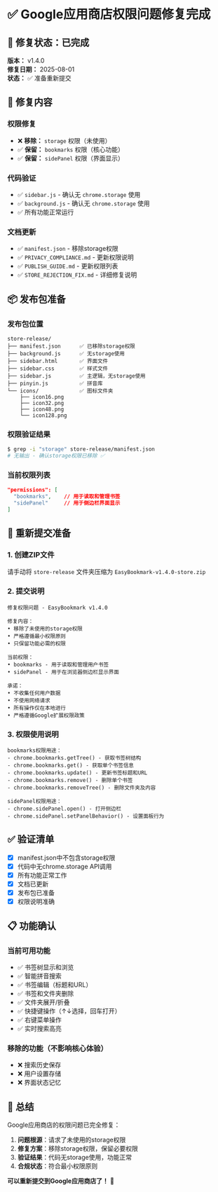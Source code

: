 # ✅ Google应用商店权限问题修复完成

## 🎯 修复状态：已完成

**版本：** v1.4.0  
**修复日期：** 2025-08-01  
**状态：** ✅ 准备重新提交

## 🔧 修复内容

### 权限修复
- ❌ **移除：** `storage` 权限（未使用）
- ✅ **保留：** `bookmarks` 权限（核心功能）
- ✅ **保留：** `sidePanel` 权限（界面显示）

### 代码验证
- ✅ `sidebar.js` - 确认无 `chrome.storage` 使用
- ✅ `background.js` - 确认无 `chrome.storage` 使用
- ✅ 所有功能正常运行

### 文档更新
- ✅ `manifest.json` - 移除storage权限
- ✅ `PRIVACY_COMPLIANCE.md` - 更新权限说明
- ✅ `PUBLISH_GUIDE.md` - 更新权限列表
- ✅ `STORE_REJECTION_FIX.md` - 详细修复说明

## 📦 发布包准备

### 发布包位置
```
store-release/
├── manifest.json      ✅ 已移除storage权限
├── background.js      ✅ 无storage使用
├── sidebar.html       ✅ 界面文件
├── sidebar.css        ✅ 样式文件
├── sidebar.js         ✅ 主逻辑，无storage使用
├── pinyin.js          ✅ 拼音库
└── icons/             ✅ 图标文件夹
    ├── icon16.png
    ├── icon32.png
    ├── icon48.png
    └── icon128.png
```

### 权限验证结果
```bash
$ grep -i "storage" store-release/manifest.json
# 无输出 - 确认storage权限已移除 ✅
```

### 当前权限列表
```json
"permissions": [
  "bookmarks",    // 用于读取和管理书签
  "sidePanel"     // 用于侧边栏界面显示
]
```

## 🚀 重新提交准备

### 1. 创建ZIP文件
请手动将 `store-release` 文件夹压缩为 `EasyBookmark-v1.4.0-store.zip`

### 2. 提交说明
```
修复权限问题 - EasyBookmark v1.4.0

修复内容：
• 移除了未使用的storage权限
• 严格遵循最小权限原则
• 只保留功能必需的权限

当前权限：
• bookmarks - 用于读取和管理用户书签
• sidePanel - 用于在浏览器侧边栏显示界面

承诺：
• 不收集任何用户数据
• 不使用网络请求
• 所有操作仅在本地进行
• 严格遵循Google扩展权限政策
```

### 3. 权限使用说明
```
bookmarks权限用途：
- chrome.bookmarks.getTree() - 获取书签树结构
- chrome.bookmarks.get() - 获取单个书签信息
- chrome.bookmarks.update() - 更新书签标题和URL
- chrome.bookmarks.remove() - 删除单个书签
- chrome.bookmarks.removeTree() - 删除文件夹及内容

sidePanel权限用途：
- chrome.sidePanel.open() - 打开侧边栏
- chrome.sidePanel.setPanelBehavior() - 设置面板行为
```

## ✅ 验证清单

- [x] manifest.json中不包含storage权限
- [x] 代码中无chrome.storage API调用
- [x] 所有功能正常工作
- [x] 文档已更新
- [x] 发布包已准备
- [x] 权限说明准确

## 📋 功能确认

### 当前可用功能
- ✅ 书签树显示和浏览
- ✅ 智能拼音搜索
- ✅ 书签编辑（标题和URL）
- ✅ 书签和文件夹删除
- ✅ 文件夹展开/折叠
- ✅ 快捷键操作（↑↓选择，回车打开）
- ✅ 右键菜单操作
- ✅ 实时搜索高亮

### 移除的功能（不影响核心体验）
- ❌ 搜索历史保存
- ❌ 用户设置存储
- ❌ 界面状态记忆

## 🎉 总结

Google应用商店的权限问题已完全修复：

1. **问题根源**：请求了未使用的storage权限
2. **修复方案**：移除storage权限，保留必要权限
3. **验证结果**：代码无storage使用，功能正常
4. **合规状态**：符合最小权限原则

**可以重新提交到Google应用商店了！** 🚀
